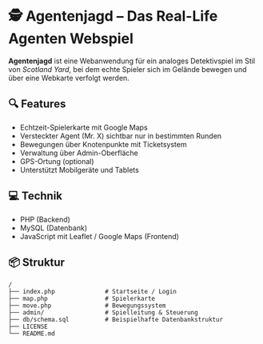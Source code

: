 # 🕵️ Agentenjagd – Das Real-Life Agenten Webspiel

**Agentenjagd** ist eine Webanwendung für ein analoges Detektivspiel im Stil von *Scotland Yard*, bei dem echte Spieler sich im Gelände bewegen und über eine Webkarte verfolgt werden.

## 🔍 Features

- Echtzeit-Spielerkarte mit Google Maps
- Versteckter Agent (Mr. X) sichtbar nur in bestimmten Runden
- Bewegungen über Knotenpunkte mit Ticketsystem
- Verwaltung über Admin-Oberfläche
- GPS-Ortung (optional)
- Unterstützt Mobilgeräte und Tablets

## 💻 Technik

- PHP (Backend)
- MySQL (Datenbank)
- JavaScript mit Leaflet / Google Maps (Frontend)

## 📦 Struktur

```text
/
├── index.php              # Startseite / Login
├── map.php                # Spielerkarte
├── move.php               # Bewegungssystem
├── admin/                 # Spielleitung & Steuerung
├── db/schema.sql          # Beispielhafte Datenbankstruktur
├── LICENSE
└── README.md
